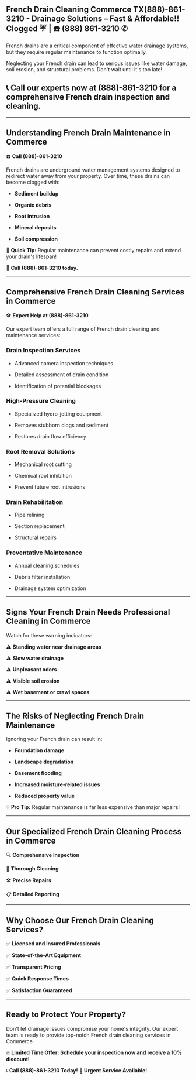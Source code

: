 ## French Drain Cleaning Commerce TX(888)-861-3210 - Drainage Solutions – Fast & Affordable!! Clogged ☔️ | ☎️ (888) 861-3210 ✆


French drains are a critical component of effective water drainage systems, but they require regular maintenance to function optimally.

Neglecting your French drain can lead to serious issues like water damage, soil erosion, and structural problems. Don't wait until it's too late! 

## 📞 **Call our experts now at (888)-861-3210** for a comprehensive French drain inspection and cleaning.

---

## Understanding French Drain Maintenance in Commerce

☎️ **Call (888)-861-3210**

French drains are underground water management systems designed to redirect water away from your property. Over time, these drains can become clogged with:

- **Sediment buildup**
- **Organic debris**
- **Root intrusion**
- **Mineral deposits**
- **Soil compression**

🚨 **Quick Tip:** Regular maintenance can prevent costly repairs and extend your drain's lifespan! 

📱 **Call (888)-861-3210 today.**

---

## Comprehensive French Drain Cleaning Services in Commerce

🛠️ **Expert Help at (888)-861-3210**

Our expert team offers a full range of French drain cleaning and maintenance services:

### **Drain Inspection Services**
- Advanced camera inspection techniques
- Detailed assessment of drain condition
- Identification of potential blockages

### **High-Pressure Cleaning**
- Specialized hydro-jetting equipment
- Removes stubborn clogs and sediment
- Restores drain flow efficiency

### **Root Removal Solutions**
- Mechanical root cutting
- Chemical root inhibition
- Prevent future root intrusions

### **Drain Rehabilitation**
- Pipe relining
- Section replacement
- Structural repairs

### **Preventative Maintenance**
- Annual cleaning schedules
- Debris filter installation
- Drainage system optimization

---

## Signs Your French Drain Needs Professional Cleaning in Commerce

Watch for these warning indicators:

⚠️ **Standing water near drainage areas**  
⚠️ **Slow water drainage**  
⚠️ **Unpleasant odors**  
⚠️ **Visible soil erosion**  
⚠️ **Wet basement or crawl spaces**  

---

## The Risks of Neglecting French Drain Maintenance

Ignoring your French drain can result in:

- **Foundation damage**
- **Landscape degradation**
- **Basement flooding**
- **Increased moisture-related issues**
- **Reduced property value**

💡 **Pro Tip:** Regular maintenance is far less expensive than major repairs!

---

## Our Specialized French Drain Cleaning Process in Commerce

🔍 **Comprehensive Inspection**  
🧹 **Thorough Cleaning**  
🛠️ **Precise Repairs**  
📋 **Detailed Reporting**  

---

## Why Choose Our French Drain Cleaning Services?

✅ **Licensed and Insured Professionals**  
✅ **State-of-the-Art Equipment**  
✅ **Transparent Pricing**  
✅ **Quick Response Times**  
✅ **Satisfaction Guaranteed**  

---

## Ready to Protect Your Property?

Don't let drainage issues compromise your home's integrity. Our expert team is ready to provide top-notch French drain cleaning services in Commerce.

🔥 **Limited Time Offer: Schedule your inspection now and receive a 10% discount!**  

📞 **Call (888)-861-3210 Today!** 🚨 **Urgent Service Available!**
